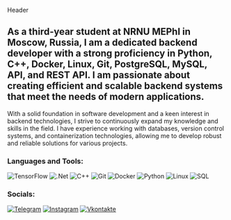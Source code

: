 Header

## As a third-year student at NRNU MEPhI in Moscow, Russia, I am a dedicated backend developer with a strong proficiency in Python, C++, Docker, Linux, Git, PostgreSQL, MySQL, API, and REST API. I am passionate about creating efficient and scalable backend systems that meet the needs of modern applications.

With a solid foundation in software development and a keen interest in backend technologies, I strive to continuously expand my knowledge and skills in the field. I have experience working with databases, version control systems, and containerization technologies, allowing me to develop robust and reliable solutions for various projects.

### Languages and Tools:
![TensorFlow](https://img.shields.io/badge/-TensorFlow-090909?style=for-the-badge&logo=tensorflow&logoColor=F88C00)
![.Net](https://img.shields.io/badge/-Framework-090909?style=for-the-badge&logo=.net&logoColor=E5D3FF)
![C++](https://img.shields.io/badge/-C++-090909?style=for-the-badge&logo=C%2b%2b&logoColor=6296CC)
![Git](https://img.shields.io/badge/-Git-090909?style=for-the-badge&logo=Git&logoColor=#B22222)
![Docker](https://img.shields.io/badge/-Docker-090909?style=for-the-badge&logo=Docker&logoColor=6296CC)
![Python](https://img.shields.io/badge/-Python-090909?style=for-the-badge&logo=Python&logoColor=6296CC)
![Linux](https://img.shields.io/badge/-Linux-090909?style=for-the-badge&logo=Linux&logoColor=6296CC)
![SQL](https://img.shields.io/badge/-Sql-090909?style=for-the-badge&logo=PostgreSQL&logoColor=6296CC)

### Socials:
[![Telegram](https://img.shields.io/badge/-Telegram-090909?style=for-the-badge&logo=telegram&logoColor=27A0D9)](https://t.me/marks_cc)
[![Instagram](https://img.shields.io/badge/-Instagram-090909?style=for-the-badge&logo=instagram&logoColor=B4068E)](https://www.instagram.com/gleb_konshin)
[![Vkontakte](https://img.shields.io/badge/-Vkontakte-090909?style=for-the-badge&logo=Vk&logoColor=4F7DB3)](https://vk.com/markseifredholm)

